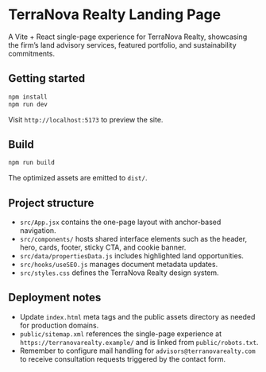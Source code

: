 # TerraNova Realty Landing Page

A Vite + React single-page experience for TerraNova Realty, showcasing the firm’s land advisory services, featured portfolio, and sustainability commitments.

## Getting started

```bash
npm install
npm run dev
```

Visit `http://localhost:5173` to preview the site.

## Build

```bash
npm run build
```

The optimized assets are emitted to `dist/`.

## Project structure

- `src/App.jsx` contains the one-page layout with anchor-based navigation.
- `src/components/` hosts shared interface elements such as the header, hero, cards, footer, sticky CTA, and cookie banner.
- `src/data/propertiesData.js` includes highlighted land opportunities.
- `src/hooks/useSEO.js` manages document metadata updates.
- `src/styles.css` defines the TerraNova Realty design system.

## Deployment notes

- Update `index.html` meta tags and the public assets directory as needed for production domains.
- `public/sitemap.xml` references the single-page experience at `https://terranovarealty.example/` and is linked from `public/robots.txt`.
- Remember to configure mail handling for `advisors@terranovarealty.com` to receive consultation requests triggered by the contact form.
